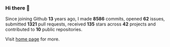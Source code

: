### Hi there 👋

Since joining Github **13** years ago, I made **8586** commits, opened **62** issues, submitted **1321** pull requests, received **135** stars across **42** projects and contributed to **10** public repositories.

Visit <a href="https://j15h.nu">home page</a> for more.
